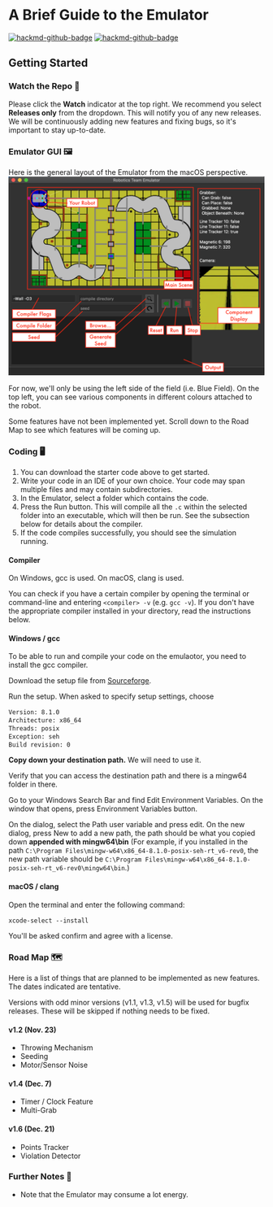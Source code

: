 # A Brief Guide to the Emulator

[![hackmd-github-badge](https://img.shields.io/badge/SW_RDC_Manual-View_on_HackMD-blue)](https://hackmd.io/@TrebledJ/BJWg_E78D)
[![hackmd-github-badge](https://img.shields.io/badge/Documentation-View_on_HackMD-blue)](https://hackmd.io/@TrebledJ/S1Zh67hOv)

## Getting Started

### Watch the Repo 👀
Please click the **Watch** indicator at the top right. We recommend you select **Releases only** from the dropdown. This will notify you of any new releases. We will be continuously adding new features and fixing bugs, so it's important to stay up-to-date.

### Emulator GUI 🖼

Here is the general layout of the Emulator from the macOS perspective.
![GUI of the Emulator App.](images/setup.png) 

For now, we'll only be using the left side of the field (i.e. Blue Field). On the top left, you can see various components in different colours attached to the robot.

Some features have not been implemented yet. Scroll down to the Road Map to see which features will be coming up.

### Coding 🖥

1. You can download the starter code above to get started.
2. Write your code in an IDE of your own choice. Your code may span multiple files and may contain subdirectories.
3. In the Emulator, select a folder which contains the code.
4. Press the Run button. This will compile all the `.c` within the selected folder into an executable, which will then be run. See the subsection below for details about the compiler.
5. If the code compiles successfully, you should see the simulation running.

#### Compiler
On Windows, gcc is used. On macOS, clang is used.

You can check if you have a certain compiler by opening the terminal or command-line and entering `<compiler> -v` (e.g. `gcc -v`). If you don't have the appropriate compiler installed in your directory, read the instructions below.

#### Windows / gcc

To be able to run and compile your code on the emulaotor, you need to install the gcc compiler. 

Download the setup file from [Sourceforge](https://sourceforge.net/projects/mingw-w64/files/Toolchains%20targetting%20Win32/Personal%20Builds/mingw-builds/installer/mingw-w64-install.exe/download).

Run the setup. When asked to specify setup settings, choose

```
Version: 8.1.0
Architecture: x86_64
Threads: posix
Exception: seh
Build revision: 0
```

**Copy down your destination path.** We will need to use it.

Verify that you can access the destination path and there is a mingw64 folder in there.

Go to your Windows Search Bar and find Edit Environment Variables. On the window that opens, press Environment Variables button. 

On the dialog, select the Path user variable and press edit. On the new dialog, press New to add a new path, the path should be what you copied down **appended with mingw64\bin** (For example, if you installed in the path `C:\Program Files\mingw-w64\x86_64-8.1.0-posix-seh-rt_v6-rev0`, the new path variable should be `C:\Program Files\mingw-w64\x86_64-8.1.0-posix-seh-rt_v6-rev0\mingw64\bin`.)

#### macOS / clang

Open the terminal and enter the following command:

```
xcode-select --install
```

You'll be asked confirm and agree with a license.

### Road Map 🗺

Here is a list of things that are planned to be implemented as new features. The dates indicated are tentative.

Versions with odd minor versions (v1.1, v1.3, v1.5) will be used for bugfix releases. These will be skipped if nothing needs to be fixed.

#### v1.2 (Nov. 23)
* Throwing Mechanism
* Seeding
* Motor/Sensor Noise

#### v1.4 (Dec. 7)
* Timer / Clock Feature
* Multi-Grab

#### v1.6 (Dec. 21)
* Points Tracker
* Violation Detector

### Further Notes 📝

* Note that the Emulator may consume a lot energy.
